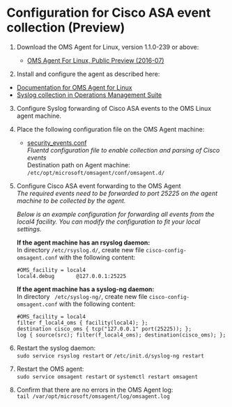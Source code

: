 # Configuration for Cisco ASA event collection (Preview)

1. Download the OMS Agent for Linux, version 1.1.0-239 or above:  
	* [OMS Agent For Linux, Public Preview (2016-07)](https://github.com/Microsoft/OMS-Agent-for-Linux/releases/tag/v1.1.0-239)    

2. Install and configure the agent as described here:  
  * [Documentation for OMS Agent for Linux](https://github.com/Microsoft/OMS-Agent-for-Linux)  
  * [Syslog collection in Operations Management Suite](https://blogs.technet.microsoft.com/msoms/2016/05/12/syslog-collection-in-operations-management-suite/)  

3. Configure Syslog forwarding of Cisco ASA events to the OMS Linux agent machine.

4. Place the following configuration file on the OMS Agent machine:  
	* [security_events.conf](https://github.com/Microsoft/OMS-Agent-for-Linux/blob/master/installer/conf/omsagent.d/security_events.conf)  
	_Fluentd configuration file to enable collection and parsing of Cisco events_  
	Destination path on Agent machine: ```/etc/opt/microsoft/omsagent/conf/omsagent.d/```  

  
5. Configure Cisco ASA event forwarding to the OMS Agent  
	*The required events need to be forwarded to port 25225 on the agent machine to be collected by the agent.*

	*Below is an example configuration for forwarding all events from the local4 facility. You can modify the configuration to fit your local settings.* 
	
	  **If the agent machine has an rsyslog daemon:**  
	  In directory ```/etc/rsyslog.d/```, create new file ```cisco-config-omsagent.conf``` with the following content:
	```
	#OMS_facility = local4
	local4.debug       @127.0.0.1:25225
	```  
	
	
	  **If the agent machine has a syslog-ng daemon:**  
	  In directory ``` /etc/syslog-ng/```, create new file ```cisco-config-omsagent.conf``` with the following content:
	```
	#OMS_facility = local4
	filter f_local4_oms { facility(local4); };
	destination cisco_oms { tcp("127.0.0.1" port(25225)); };
	log { source(src); filter(f_local4_oms); destination(cisco_oms); };
	```

6. Restart the syslog daemon:  
```sudo service rsyslog restart``` or ```/etc/init.d/syslog-ng restart```


7. Restart the OMS agent:  
```sudo service omsagent restart``` or ```systemctl restart omsagent```


8. Confirm that there are no errors in the OMS Agent log:  
```tail /var/opt/microsoft/omsagent/log/omsagent.log```
